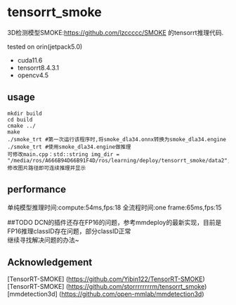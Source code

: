 # tensorrt_smoke

3D检测模型SMOKE:https://github.com/lzccccc/SMOKE 的tensorrt推理代码.

tested on orin(jetpack5.0)
- cuda11.6
- tensorrt8.4.3.1
- opencv4.5

## usage
```
mkdir build
cd build 
cmake ../
make
./smoke_trt #第一次运行该程序时,将smoke_dla34.onnx转换为smoke_dla34.engine
./smoke_trt #使用smoke_dla34.engine做推理
可修改main.cpp：std::string img_dir = "/media/ros/A666B94D66B91F4D/ros/learning/deploy/tensorrt_smoke/data2";
修改图片路径即可连续推理并显示
```

## performance
单纯模型推理时间:compute:54ms,fps:18
全流程时间:one frame:65ms,fps:15

##TODO
DCN的插件还存在FP16的问题，参考mmdeploy的最新实现，目前是FP16推理classID存在问题，部分classID正常  
继续寻找解决问题的办法~

## Acknowledgement
[TensorRT-SMOKE] (https://github.com/Yibin122/TensorRT-SMOKE)  
[TensorRT-SMOKE] (https://github.com/storrrrrrrrm/tensorrt_smoke)  
[mmdetection3d] (https://github.com/open-mmlab/mmdetection3d)

